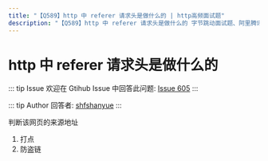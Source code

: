 ```yaml
---
title: "【Q589】http 中 referer 请求头是做什么的 | http高频面试题"
description: "【Q589】http 中 referer 请求头是做什么的 字节跳动面试题、阿里腾讯面试题、美团小米面试题。"
---
```


# http 中 referer 请求头是做什么的

::: tip Issue
欢迎在 Gtihub Issue 中回答此问题: [Issue 605](https://github.com/shfshanyue/Daily-Question/issues/605)
:::

::: tip Author
回答者: [shfshanyue](https://github.com/shfshanyue)
:::

判断该网页的来源地址

1. 打点
2. 防盗链
